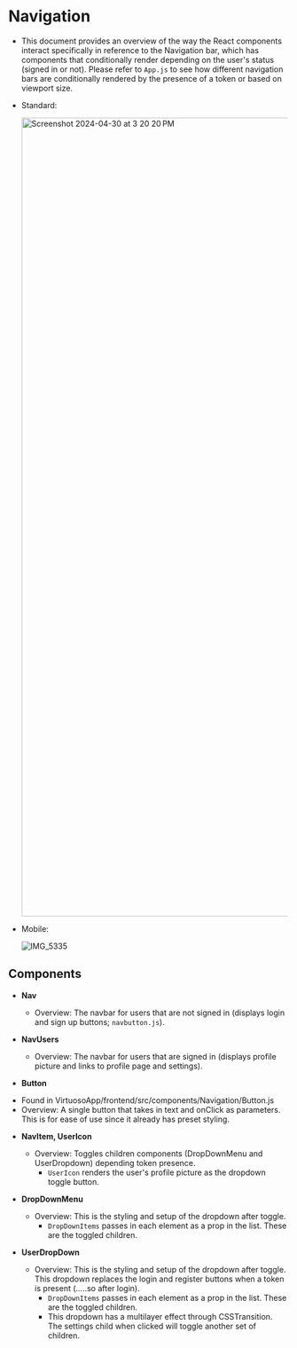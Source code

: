 # Navigation

* This document provides an overview of the way the React components interact specifically in reference to the Navigation bar, which has components
that conditionally render depending on the user's status (signed in or not). Please refer to `App.js` to see how different navigation bars are conditionally rendered by the presence of a token or based on viewport size.

* Standard:

  <img width="1440" alt="Screenshot 2024-04-30 at 3 20 20 PM" src="https://github.com/amoahy15/GenTech/assets/75340434/2f2e8e99-d5f5-46c7-9015-137024b140c3">

* Mobile: <br>
  
  ![IMG_5335](https://github.com/amoahy15/GenTech/assets/75340434/473bf507-b8af-4216-b361-d8319ce7de3a)

## Components

- **Nav**
  * Overview: The navbar for users that are not signed in (displays login and sign up buttons; `navbutton.js`). 
    
- **NavUsers**
  * Overview: The navbar for users that are signed in (displays profile picture and links to profile page and settings).

- **Button**
 * Found in VirtuosoApp/frontend/src/components/Navigation/Button.js
 * Overview: A single button that takes in text and onClick as parameters. This is for ease of use since it already has preset styling.

- **NavItem, UserIcon**
  * Overview: Toggles children components (DropDownMenu and UserDropdown) depending token presence.
    * `UserIcon` renders the user's profile picture as the dropdown toggle button.

- **DropDownMenu**
  * Overview: This is the styling and setup of the dropdown after toggle.
    * `DropDownItems` passes in each element as a prop in the list. These are the toggled children.

- **UserDropDown**
  * Overview: This is the styling and setup of the dropdown after toggle. This dropdown replaces the login and register buttons when a token is present (.....so after login).
    * `DropDownItems` passes in each element as a prop in the list. These are the toggled children.
    * This dropdown has a multilayer effect through CSSTransition. The settings child when clicked will toggle another set of children.

